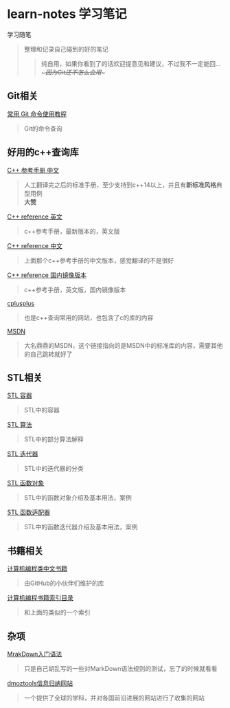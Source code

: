 learn-notes 学习笔记
===
学习随笔  
>整理和记录自己碰到的好的笔记  
>>纯自用，如果你看到了的话欢迎提意见和建议，不过我不一定能回...  *~~~因为Git还不怎么会用~~~*

Git相关
---
[常用 Git 命令使用教程](http://classfoo.com/ccby/article/cBVvbSu)
>Git的命令查询 

好用的c++查询库
---
[C++ 参考手册 中文](http://classfoo.com/ccby/article/acZKb "相当于翻译完之后的标准手册")
>人工翻译完之后的标准手册，至少支持到c++14以上，并且有**新标准风格**典型用例   
**大赞**

[C++ reference 英文](http://en.cppreference.com/w/ )
>c++参考手册，最新版本的，英文版

[C++ reference 中文](http://zh.cppreference.com/w/%E9%A6%96%E9%A1%B5 )
>上面那个c++参考手册的中文版本，感觉翻译的不是很好

[C++ reference 国内镜像版本](http://cpp.ra2diy.com/html_book_20170409/reference/en/cpp.html )
>c++参考手册，英文版，国内镜像版本

[cplusplus](http://www.cplusplus.com/)
>也是c++查询常用的网站，也包含了c的库的内容

[MSDN](https://msdn.microsoft.com/zh-cn/library/cscc687y.aspx)
>大名鼎鼎的MSDN，这个链接指向的是MSDN中的标准库的内容，需要其他的自己跳转就好了

STL相关
---
[STL 容器](https://github.com/HaretDust/cpp-learn-notes/blob/master/STL/STL%20%E5%AE%B9%E5%99%A8.md "STL中的容器"  )  
>STL中的容器  

[STL 算法](https://github.com/HaretDust/cpp-learn-notes/blob/master/STL/STL%20%E7%AE%97%E6%B3%95.md "STL中的部分算法解释"  )  
>STL中的部分算法解释  

[STL 迭代器](https://github.com/HaretDust/cpp-learn-notes/blob/master/STL/STL%20%E8%BF%AD%E4%BB%A3%E5%99%A8.md "STL中的迭代器的分类" )  
>STL中的迭代器的分类  

[STL 函数对象](https://github.com/HaretDust/learn-notes/blob/master/STL/STL%20%E5%87%BD%E6%95%B0%E5%AF%B9%E8%B1%A1.md "STL中的函数对象")
>STL中的函数对象介绍及基本用法，案例  

[STL 函数适配器](https://github.com/HaretDust/learn-notes/blob/master/STL/STL%20%E5%87%BD%E6%95%B0%E9%80%82%E9%85%8D%E5%99%A8.md "STL中的函数迭代器")
>STL中的函数迭代器介绍及基本用法，案例  

书籍相关
---
[计算机编程类中文书籍](https://github.com/justjavac/free-programming-books-zh_CN)
>由GitHub的小伙伴们维护的库

[计算机编程书籍索引目录](https://github.com/EbookFoundation/free-programming-books/blob/master/free-programming-books-zh.md#c-1)
>和上面的类似的一个索引


杂项
---

[MrakDown入门语法](https://github.com/HaretDust/learn-notes/blob/master/MarkDown/MarkDown%20%E5%AD%A6%E4%B9%A0.md "MarkDown的基本语法")  
>只是自己胡乱写的一些对MarkDown语法规则的测试，忘了的时候就看看

[dmoztools信息归纳网站](http://dmoztools.net/ )
>一个提供了全球的学科，并对各国前沿进展的网站进行了收集的网站
